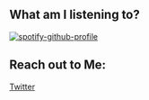 ## What am I listening to?

[![spotify-github-profile](https://spotify-github-profile.vercel.app/api/view?uid=mrjamesweston&cover_image=true&theme=compact)](https://github.com/kittinan/spotify-github-profile)


## Reach out to Me:
[Twitter](https://twitter.com/austinjgaudet)
